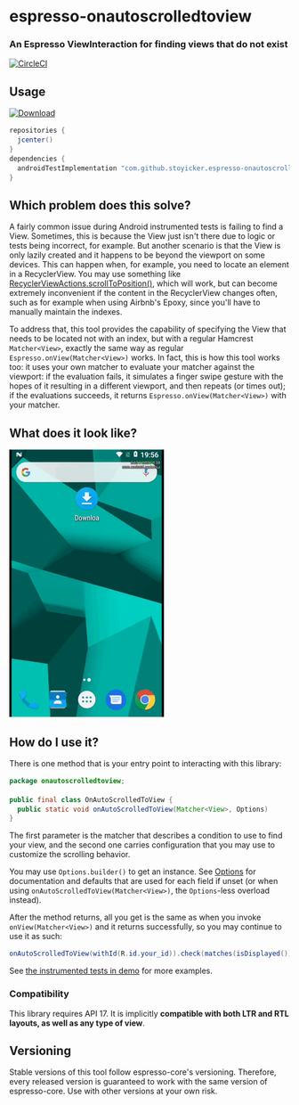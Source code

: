 # espresso-onautoscrolledtoview
### An Espresso ViewInteraction for finding views that do not exist
[![CircleCI](https://circleci.com/gh/stoyicker/espresso-onautoscrolledtoview.svg?style=svg)](https://circleci.com/gh/stoyicker/espresso-onautoscrolledtoview)
## Usage
[ ![Download](https://api.bintray.com/packages/stoyicker/espresso-onautoscrolledtoview/library/images/download.svg) ](https://search.maven.org/search?q=g:com.github.stoyicker.espresso-onautoscrolledtoview)
```groovy
repositories {
  jcenter()
}
dependencies {
  androidTestImplementation "com.github.stoyicker.espresso-onautoscrolledtoview:library:<version>"
}
```

## Which problem does this solve?
A fairly common issue during Android instrumented tests is failing to find a View. Sometimes, this 
is because the View just isn't there due to logic or tests being incorrect, for example. But another
scenario is that the View is only lazily created and it happens to be beyond the viewport on some 
devices. This can happen when, for example, you need to locate an element in a RecyclerView. You may
use something like [RecyclerViewActions.scrollToPosition()](https://developer.android.com/reference/androidx/test/espresso/contrib/RecyclerViewActions),
which will work, but can become extremely inconvenient if the content in the RecyclerView changes
often, such as for example when using Airbnb's Epoxy, since you'll have to manually maintain the
indexes.

To address that, this tool provides the capability of specifying the View that needs to be located
not with an index, but with a regular Hamcrest `Matcher<View>`, exactly the same way as regular
`Espresso.onView(Matcher<View>)` works. In fact, this is how this tool works too: it uses your own
matcher to evaluate your matcher against the viewport: if the evaluation fails, it simulates a 
finger swipe gesture with the hopes of it resulting in a different viewport, and then repeats 
(or times out); if the evaluations succeeds, it returns `Espresso.onView(Matcher<View>)` with your 
matcher.

## What does it look like?
![Demo gif](demo.gif)

## How do I use it?
There is one method that is your entry point to interacting with this library:

```java
package onautoscrolledtoview;

public final class OnAutoScrolledToView {
  public static void onAutoScrolledToView(Matcher<View>, Options)
}
```

The first parameter is the matcher that describes a
condition to use to find your view, and the second one carries configuration that you may use to
customize the scrolling behavior.

You may use `Options.builder()` to get an instance. See [Options](library/src/main/java/onautoscrolledtoview/OnAutoScrolledToView.java#L23)
for documentation and defaults that are used for each field if unset (or when using 
`onAutoScrolledToView(Matcher<View>)`, the `Options`-less overload instead).

After the method returns, all you get is the same as when you invoke `onView(Matcher<View>)` 
and it returns successfully, so you may continue to use it as such:

```java
onAutoScrolledToView(withId(R.id.your_id)).check(matches(isDisplayed()));
```

See [the instrumented tests in demo](demo/src/androidTest/java/onautoscrolledtoview/demo) for more
examples.

### Compatibility
This library requires API 17. It is implicitly __compatible with both LTR and RTL layouts, as well 
as any type of view__.

## Versioning
Stable versions of this tool follow espresso-core's versioning. Therefore, every released version is
guaranteed to work with the same version of espresso-core. Use with other versions at your own risk.
